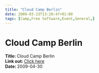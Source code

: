 ```yaml
---
title: "Cloud Camp Berlin"
date: 2009-03-23T13:29:47+01:00
tags: [Camp,Free Software,Event,General,]
---
```


# Cloud Camp Berlin


<strong>Title: </strong>Cloud Camp Berlin<br /><strong>Link out: </strong><a 
href="http://www.cloudcamp.com/?page_id=471" target="_blanck">Click here</a><br /><strong>Date: </strong>2009-04-30<br 
/>
